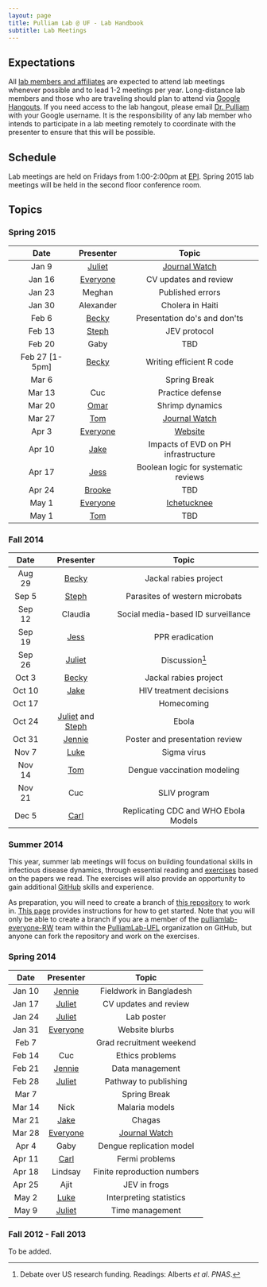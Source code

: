 ```yaml
---
layout: page
title: Pulliam Lab @ UF - Lab Handbook
subtitle: Lab Meetings
---
```


## Expectations

All [lab members and affiliates](http://pulliamlab.org/people) are expected to attend lab meetings whenever possible and to lead 1-2 meetings per year. Long-distance lab members and those who are traveling should plan to attend via [Google Hangouts](https://plus.google.com/hangouts/_/event/cdve2cmnj0c0rr3re5o2dq1s0i0). If you need access to the lab hangout, please email [Dr. Pulliam](http://pulliamlab.org/people/pulliam) with your Google username. It is the responsibility of any lab member who intends to participate in a lab meeting remotely to coordinate with the presenter to ensure that this will be possible.

## Schedule


Lab meetings are held on Fridays from 1:00-2:00pm at [EPI](http://epi.ufl.edu "EPI @ UF"). Spring 2015 lab meetings will be held in the second floor conference room.

## Topics

### Spring 2015

Date|Presenter|Topic|
:--:|:--:|:----:|
Jan 9|[Juliet](http://pulliamlab.org/people/pulliam)|[Journal Watch](http://handbook.pulliamlab.org/journalWatch)|
Jan 16|[Everyone](http://pulliamlab.org/people/)|CV updates and review|
Jan 23|Meghan|Published errors|
Jan 30|Alexander|Cholera in Haiti|
Feb 6|[Becky](http://pulliamlab.org/people/borchering)|Presentation do's and don'ts|
Feb 13|[Steph](http://pulliamlab.org/people/cinkovich)|JEV protocol|
Feb 20|Gaby|TBD|
Feb 27 [1-5pm]|[Becky](http://pulliamlab.org/people/borchering)|Writing efficient R code|
Mar 6| |Spring Break|
Mar 13|Cuc|Practice defense|
Mar 20|[Omar](http://pulliamlab.org/people/saucedo)|Shrimp dynamics|
Mar 27|[Tom](http://pulliamlab.org/people/hladish)|[Journal Watch](http://handbook.pulliamlab.org/journalWatch)|
Apr 3|[Everyone](http://pulliamlab.org/people/)|[Website](http://pulliamlab.org)|
Apr 10|[Jake](http://pulliamlab.org/people/ball)|Impacts of EVD on PH infrastructure|
Apr 17|[Jess](http://pulliamlab.org/people/rowland)|Boolean logic for systematic reviews|
Apr 24|[Brooke](http://pulliamlab.org/people/borgert)|TBD|
May 1|[Everyone](http://pulliamlab.org/people/)|[Ichetucknee](https://www.floridastateparks.org/park/Ichetucknee-Springs)|
May 1|[Tom](http://pulliamlab.org/people/hladish)|TBD|

### Fall 2014

Date|Presenter|Topic|
:--:|:--:|:----:|
Aug 29|[Becky](http://pulliamlab.org/people/borchering)|Jackal rabies project|
Sep 5|[Steph](http://pulliamlab.org/people/cinkovich)|Parasites of western microbats|
Sep 12|Claudia|Social media-based ID surveillance|
Sep 19|[Jess](http://pulliamlab.org/people/rowland)|PPR eradication|
Sep 26|[Juliet](http://pulliamlab.org/people/pulliam)|Discussion[^read]|
Oct 3|[Becky](http://pulliamlab.org/people/borchering)|Jackal rabies project|
Oct 10|[Jake](http://pulliamlab.org/people/ball)|HIV treatment decisions|
Oct 17| |Homecoming|
Oct 24|[Juliet](http://pulliamlab.org/people/pulliam) and [Steph](http://pulliamlab.org/people/cinkovich)|Ebola|
Oct 31|[Jennie](http://pulliamlab.org/people/lord)|Poster and presentation review|
Nov 7|[Luke](http://pulliamlab.org/people/trimmersmith)|Sigma virus|
Nov 14|[Tom](http://pulliamlab.org/people/hladish)|Dengue vaccination modeling|
Nov 21|Cuc|SLIV program|
Dec 5|[Carl](http://pulliamlab.org/people/pearson)|Replicating CDC and WHO Ebola Models|

[^read]: Debate over US research funding. Readings: Alberts _et al_. _PNAS_.

### Summer 2014

This year, summer lab meetings will focus on building foundational skills in infectious disease dynamics, through essential reading and  [exercises](http://www.pulliamlab.org/summer2014/) based on the papers we read. The exercises will also provide an opportunity to gain additional [GitHub](http://github.com/) skills and experience.

As preparation, you will need to create a branch of [this repository](https://github.com/PulliamLab-UFL/summer2014) to work in. [This page](branch.html) provides instructions for how to get started. Note that you will only be able to create a branch if you are a member of the [pulliamlab-everyone-RW](https://github.com/orgs/PulliamLab-UFL/teams/pulliamlab-everyone-rw/) team within the [PulliamLab-UFL](https://github.com/PulliamLab-UFL) organization on GitHub, but anyone can fork the repository and work on the exercises.

### Spring 2014

Date|Presenter|Topic|
:--:|:--:|:----:|
Jan 10|[Jennie](http://pulliamlab.org/people/lord)|Fieldwork in Bangladesh|
Jan 17|[Juliet](http://pulliamlab.org/people/pulliam)|CV updates and review|
Jan 24|[Juliet](http://pulliamlab.org/people/pulliam)|Lab poster|
Jan 31|[Everyone](http://pulliamlab.org/people/)|Website blurbs|
Feb 7| |Grad recruitment weekend|
Feb 14|Cuc|Ethics problems|
Feb 21|[Jennie](http://pulliamlab.org/people/lord)|Data management|
Feb 28|[Juliet](http://pulliamlab.org/people/pulliam)|Pathway to publishing|
Mar 7| |Spring Break|
Mar 14|Nick|Malaria models|
Mar 21|[Jake](http://pulliamlab.org/people/ball)|Chagas|
Mar 28|[Everyone](http://pulliamlab.org/people/)|[Journal Watch](http://handbook.pulliamlab.org/journalWatch)|
Apr 4|Gaby|Dengue replication model|
Apr 11|[Carl](http://pulliamlab.org/people/pearson)|Fermi problems|
Apr 18|Lindsay|Finite reproduction numbers|
Apr 25|Ajit|JEV in frogs|
May 2|[Luke](http://pulliamlab.org/people/trimmersmith)|Interpreting statistics|
May 9|[Juliet](http://pulliamlab.org/people/pulliam)|Time management|

### Fall 2012 - Fall 2013

To be added.
